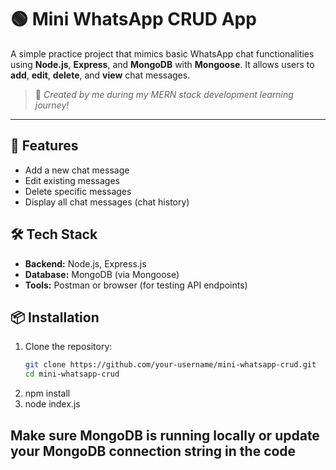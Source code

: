 # 🟢 Mini WhatsApp CRUD App

A simple practice project that mimics basic WhatsApp chat functionalities using **Node.js**, **Express**, and **MongoDB** with **Mongoose**. It allows users to **add**, **edit**, **delete**, and **view** chat messages.

> 🧠 *Created by me during my MERN stack development learning journey!*

---

## 🚀 Features

- Add a new chat message
- Edit existing messages
- Delete specific messages
- Display all chat messages (chat history)

## 🛠️ Tech Stack

- **Backend:** Node.js, Express.js
- **Database:** MongoDB (via Mongoose)
- **Tools:** Postman or browser (for testing API endpoints)

## 📦 Installation

1. Clone the repository:
   ```bash
   git clone https://github.com/your-username/mini-whatsapp-crud.git
   cd mini-whatsapp-crud
2. npm install
3. node index.js

## Make sure MongoDB is running locally or update your MongoDB connection string in the code
